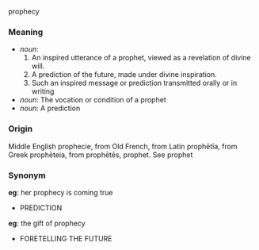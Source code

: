 prophecy
### Meaning
+ _noun_:
   1. An inspired utterance of a prophet, viewed as a revelation of divine will.
   2. A prediction of the future, made under divine inspiration.
   3. Such an inspired message or prediction transmitted orally or in writing
+ _noun_: The vocation or condition of a prophet
+ _noun_: A prediction

### Origin

Middle English prophecie, from Old French, from Latin prophētīa, from Greek prophēteia, from prophētēs, prophet. See prophet

### Synonym

__eg__: her prophecy is coming true

+ PREDICTION

__eg__: the gift of prophecy

+ FORETELLING THE FUTURE


